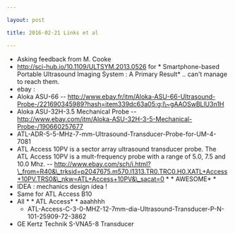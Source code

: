 ```yaml
---

layout: post

title: 2016-02-21 Links et al

---
```



-   Asking feedback from M. Cooke
-   http://sci-hub.io/10.1109/ULTSYM.2013.0526 for \* Smartphone-based
    Portable Ultrasound Imaging System : A Primary Result\* .. can't
    manage to reach them.
-   ebay :
-   Aloka ASU-66 --
    http://www.ebay.fr/itm/Aloka-ASU-66-Ultrasound-Probe-/221690345989?hash=item339dc63a05:g:l\~gAAOSwBLlU3n1H
-   Aloka ASU-32H-3.5 Mechanical Probe --
    http://www.ebay.com/itm/Aloka-ASU-32H-3-5-Mechanical-Probe-/190660257677
-   ATL-ADR-5-5-MHz-7-mm-Ultrasound-Transducer-Probe-for-UM-4-7081
-   ATL Access 10PV is a sector array ultrasound transducer probe. The
    ATL Access 10PV is a mult-frequency probe with a range of 5.0, 7.5
    and 10.0 Mhz. --
    http://www.ebay.com/sch/i.html?\_from=R40&\_trksid=p2047675.m570.l1313.TR0.TRC0.H0.XATL+Access+10PV.TRS0&\_nkw=ATL+Access+10PV&\_sacat=0 \*
    \* AWESOME\* \*
-   IDEA : mechanics design idea !
-   Same for ATL Access B10
-   All \* \* ATL Access\* \* aaahhhh
    -   ATL-Access-C-3-0-MHZ-12-7mm-dia-Ultrasound-Transducer-P-N-101-25909-72-3862
-   GE Kertz Technik S-VNA5-8 Transducer

